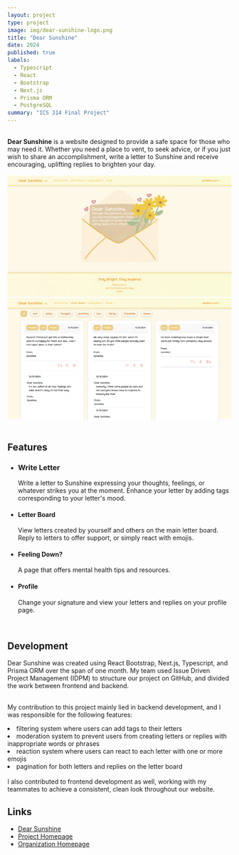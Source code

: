 ```yaml
---
layout: project
type: project
image: img/dear-sunshine-logo.png
title: "Dear Sunshine"
date: 2024
published: true
labels:
  - Typescript
  - React
  - Bootstrap
  - Next.js
  - Prisma ORM
  - PostgreSQL
summary: "ICS 314 Final Project"
---
```


<br />
<strong>Dear Sunshine</strong> is a website designed to provide a safe space for those who may need it.
Whether you need a place to vent, to seek advice, or if you just wish to share an accomplishment, write a letter to Sunshine and receive encouraging, uplifting replies to brighten your day.
<br />
<br />

<div class="d-flex">
  <div>
    <img width="600px" src="../img/dear-sunshine.png" class="img-thumbnail" >
  </div>
  <div>
    <img width="600px" src="../img/dear-sunshine-1.png" class="img-thumbnail" >
  </div>
</div>
<br />

<h2>Features</h2>
<ul>
  <li><h3>Write Letter</h3>
  Write a letter to Sunshine expressing your thoughts, feelings, or whatever strikes you at the moment. Enhance your letter by adding tags corresponding to your letter's mood.</li>
  <li><h4>Letter Board</h4>
  View letters created by yourself and others on the main letter board. Reply to letters to offer support, or simply react with emojis.</li>
  <li><h4>Feeling Down?</h4>
  A page that offers mental health tips and resources.</li>
  <li><h4>Profile</h4>
  Change your signature and view your letters and replies on your profile page.</li>
</ul>
<br />

<h2>Development</h2>
Dear Sunshine was created using React Bootstrap, Next.js, Typescript, and Prisma ORM over the span of one month. My team used Issue Driven Project Management (IDPM) to structure our project on GitHub, and divided the work between frontend and backend.
<br />
<br />

My contribution to this project mainly lied in backend development, and I was responsible for the following features:
<li>filtering system where users can add tags to their letters</li>
<li>moderation system to prevent users from creating letters or replies with inappropriate words or phrases</li>
<li>reaction system where users can react to each letter with one or more emojis</li>
<li>pagination for both letters and replies on the letter board</li>
<br />
I also contributed to frontend development as well, working with my teammates to achieve a consistent, clean look throughout our website. 

<h2>Links</h2>
<ul>
  <li><a href="https://dearsunshine.vercel.app/">Dear Sunshine</a></li>
  <li><a href="https://dear-sunshine.github.io/">Project Homepage</a></li>
  <li><a href="https://github.com/dear-sunshine">Organization Homepage</a></li>
  <br />
</ul>
